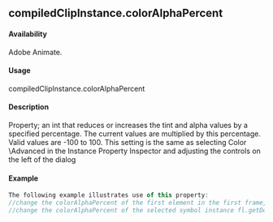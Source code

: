 ## compiledClipInstance.colorAlphaPercent

#### Availability

Adobe Animate.

#### Usage

compiledClipInstance.colorAlphaPercent

#### Description

Property; an int that reduces or increases the tint and alpha values by a specified percentage. The current values are multiplied by this percentage. Valid values are -100 to 100.
This setting is the same as selecting Color \Advanced in the Instance Property Inspector and adjusting the controls on the left of the dialog

#### Example

```javascript
The following example illustrates use of this property:
//change the colorAlphaPercent of the first element in the first frame, top layer fl.getDocumentDOM().getTimeline().layers\[0\].frames\[0\].elements\[0\].colorAlphaPercent = -100;
//change the colorAlphaPercent of the selected symbol instance fl.getDocumentDOM().selection\[0\].colorAlphaPercent = 90;

```